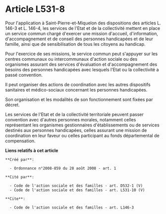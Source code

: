 # Article L531-8

Pour l'application à Saint-Pierre-et-Miquelon des dispositions des articles L. 146-3 et L. 146-4, les services de l'Etat et
de la collectivité mettent en place un service commun chargé d'exercer une mission d'accueil, d'information, d'accompagnement
et de conseil des personnes handicapées et de leur famille, ainsi que de sensibilisation de tous les citoyens au handicap. 

Pour l'exercice de ses missions, le service commun peut s'appuyer sur les centres communaux ou intercommunaux d'action
sociale ou des organismes assurant des services d'évaluation et d'accompagnement des besoins des personnes handicapées avec
lesquels l'Etat ou la collectivité a passé convention. 

Il peut organiser des actions de coordination avec les autres dispositifs sanitaires et médico-sociaux concernant les
personnes handicapées. 

Son organisation et les modalités de son fonctionnement sont fixées par décret. 

Les services de l'Etat et de la collectivité territoriale peuvent passer convention avec d'autres personnes morales,
notamment celles représentant les organismes gestionnaires d'établissements ou de services destinés aux personnes
handicapées, celles assurant une mission de coordination en leur faveur ou celles participant au fonds départemental de
compensation.

**Liens relatifs à cet article**

	**Créé par**:

	  - Ordonnance n°2008-859 du 28 août 2008 - art. 1

	**Cité par**:

	  - Code de l'action sociale et des familles - art. D532-1 (V)
	  - Code de l'action sociale et des familles - art. L531-10 (V)

	**Cite**:

	  - Code de l'action sociale et des familles - art. L146-3
